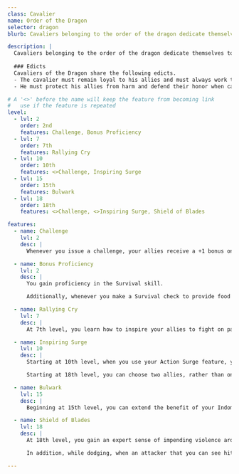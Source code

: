 ```yaml
---
class: Cavalier
name: Order of the Dragon
selector: dragon
blurb: Cavaliers belonging to the order of the dragon dedicate themselves to a group of like-minded individuals, be it a mercenary company or a small band of adventurers.

description: |
  Cavaliers belonging to the order of the dragon dedicate themselves to a group of like-minded individuals, be it a mercenary company or a small band of adventurers. These cavaliers believe in loyalty and friendship, and are willing to lay down their lives to protect their allies.
  
  ### Edicts
  Cavaliers of the Dragon share the following edicts.
  - The cavalier must remain loyal to his allies and must always work to further the aims of the group. 
  - He must protect his allies from harm and defend their honor when called into doubt.

# A '<>' before the name will keep the feature from becoming link
#   use if the feature is repeated
level:
  - lvl: 2
    order: 2nd
    features: Challenge, Bonus Proficiency
  - lvl: 7
    order: 7th
    features: Rallying Cry
  - lvl: 10
    order: 10th
    features: <>Challenge, Inspiring Surge
  - lvl: 15
    order: 15th
    features: Bulwark
  - lvl: 18
    order: 18th
    features: <>Challenge, <>Inspiring Surge, Shield of Blades

features:
  - name: Challenge
    lvl: 2  
    desc: |
      Whenever you issue a challenge, your allies receive a +1 bonus on all damage rolls against the target of your challenge as long as it is adjacent to you. This bonus increases by +1 at 10th level and again at 15th level.

  - name: Bonus Proficiency
    lvl: 2  
    desc: |
      You gain proficiency in the Survival skill.

      Additionally, whenever you make a Survival check to provide food and water for your allies or to protect your allies from harsh weather, your proficiency bonus is doubled if it applies to the check.

  - name: Rallying Cry
    lvl: 7
    desc: |
      At 7th level, you learn how to inspire your allies to fight on past their injuries. When you use your Second Wind feature, you can choose up to three creatures who can see and hear you. Each one regains hit points equal to your fighter level. 

  - name: Inspiring Surge
    lvl: 10 
    desc: |
      Starting at 10th level, when you use your Action Surge feature, you can choose an ally who can see and hear you. That ally can make one weapon attack as a reaction. 

      Starting at 18th level, you can choose two allies, rather than one. 

  - name: Bulwark
    lvl: 15 
    desc: |
      Beginning at 15th level, you can extend the benefit of your Indomitable feature to an ally. When you decide to use Indomitable to reroll an Intelligence, a Wisdom, or a Charisma saving throw and you aren't incapacitated, you can choose one ally that also failed its saving throw against the same effect. If that ally can see or hear you, it can reroll its saving throw and must use the new roll. 

  - name: Shield of Blades
    lvl: 18 
    desc: |
      At 18th level, you gain an expert sense of impending violence around you. When taking the Dodge action, you can extend your protection to those around you. Until the start of your next turn, your adjacent allies bonuses are considered as if they had taken the Dodge action.

      In addition, while dodging, when an attacker that you can see hits you or an adjacent ally with an attack, you can use your reaction to halve the attack's damage.

---
```


